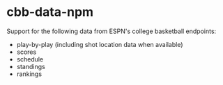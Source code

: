 # cbb-data-npm

Support for the following data from ESPN's college basketball endpoints:
- play-by-play (including shot location data when available)
- scores
- schedule
- standings
- rankings
